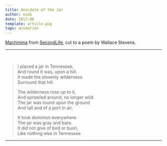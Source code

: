 ```yaml
---
title: Anecdote of the Jar
author: nook
date: 2013-06
template: article.pug
tags: animation
---
```


[Machinima](https://en.wikipedia.org/wiki/Machinima) from [SecondLife](http://secondlife.com/), cut to a poem by Wallace Stevens.  

---
<div class="youtube" id="18oDc4gXS6o"></div><br>
  
> I placed a jar in Tennessee,  
> And round it was, upon a hill.  
> It made the slovenly wilderness     
> Surround that hill.  
>   
> The wilderness rose up to it,  
> And sprawled around, no longer wild.     
> The jar was round upon the ground     
> And tall and of a port in air.  
>   
> It took dominion everywhere.    
> The jar was gray and bare.  
> It did not give of bird or bush,   
> Like nothing else in Tennessee 
 
---